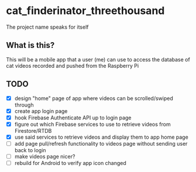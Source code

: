# cat_finderinator_threethousand

The project name speaks for itself

## What is this?

This will be a mobile app that a user (me) can use to access the database of cat videos recorded and pushed from the Raspberry Pi

## TODO
- [X] design "home" page of app where videos can be scrolled/swiped through
- [X] create app login page
- [X] hook Firebase Authenticate API up to login page
- [X] figure out which Firebase services to use to retrieve videos from Firestore/RTDB
- [X] use said services to retrieve videos and display them to app home page
- [ ] add page pull/refresh functionality to videos page without sending user back to login
- [ ] make videos page nicer?
- [ ] rebuild for Android to verify app icon changed